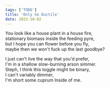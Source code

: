 ```yaml
---
tags: ['TODO']
title: 'Only So Ductile'
date: 2023-10-02
---
```


You look like a house plant in a house fire,  
stationary biomass inside the feeding pyre,  
but I hope you can flower before you fly,  
maybe then we won't fuck up the last goodbye?

I just can't live the way that you'd prefer,  
I'm in a shallow slow-burning arson simmer.  
Steph, I think this toggle might be binary,  
I can't variably dimmer,  
I'm short some cuprum Inside of me.
